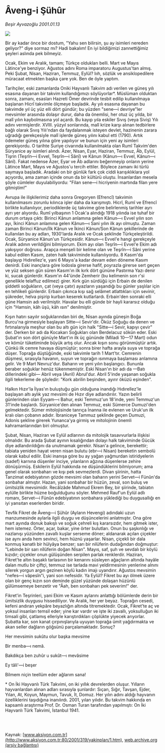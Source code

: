 # Âveng-i Şühûr

*Beşir Ayvazoğlu 2001.01.13*

<div>
 <img border="0" src="/web/20020325035800im_/http://www.aksiyon.com.tr/yazar/besirayvazoglu.jpg"/>
 <p class="spot">
  Bir ay kadar önce bir dostum, "Yahu sen bilirsin, şu ay isimleri nereden geliyor?" diye sormaz mı? Hadi bakalım! En iyi bildiğimizi zannettiğimiz şeyleri aslında pek bilmeyiz.
 </p>
 <p class="metin">
 </p>
 <p class="metin">
  Ocak, Ekim ve Aralık, tamam; Türkçe oldukları belli. Mart ve Mayıs Lâtince'ye benziyor. Ağustos adını Roma imparatoru Augustus'tan almış. Peki Şubat, Nisan, Haziran, Temmuz, Eylül? Iııh, sözlük ve ansiklopedilere müracaat etmekten başka çare yok. Ben de öyle yaptım.
 </p>
 <p class="metin">
  Tarihçiler, eski zamanlarda Oniki Hayvanlı Takvim adı verilen ve güneş yılı esasına dayanan bir takvim kullandığımızı söylüyorlar*. Müslüman olduktan sonra, zamanı, esasları Hazreti Ömer devrinde tesbit edilip kullanılmaya başlanan Hicrî takvimle ölçmeye başladık. Ay yılı esasına dayanan bu takvimde yıl üç yüz elli dört gündür; bu yüzden "sene—i devriye"ler mevsimler arasında dolaşır durur, daha da önemlisi, her otuz üç yılda, bir malî yılın kaybolmasına yol açardı. Bu kayıp yıla eskiler Sıvış (veya Siviş) Yılı adını vermişlerdir. XVIII. yüzyıl sonlarında, malî krize karşı alınan tedbirlere bağlı olarak Sıvış Yılı'ndan da faydalanmak isteyen devlet, hazinenin zarara uğradığı gerekçesiyle malî işlerde güneş yılını kabul etti (1790). Artık ödemeler güneş yılına göre yapılıyor ve bunun için yeni ay isimleri gerekiyordu. O tarihte Suriye civarında kullanılmakta olan Rumî Takvim'den Süryanice ay isimleri alındı. Âzer, Nisan, Eyar, Haziran, Temmuz, Âb, Eylül, Tişrin (Teşrîn—i Evvel, Teşrîn—i Sânî) ve Kânun (Kânun—ı Evvel, Kânun—ı Sânî). Fakat nedense Âzer, Eyar ve Âb adlarını beğenmeyip onların yerine Lâtince Mart, Mayıs ve Ağustos'u tercih ettiler. Böylece zamanı iki türlü saymaya başladık. Aradaki on bir günlük fark çok ciddi karışıklıklara yol açıyordu, ama zaman içinde onun da bir kültürü oluştu. İnsanlardan mesela şöyle cümleler duyulabiliyordu: "Filan sene—i hicriyenin martında filan yere gitmiştim!"
 </p>
 <p class="metin">
  Avrupa ile ilişkilerimiz daha sonra Gregoryen (Efrencî) takvimin kullanılmasını zorunlu kılınca işler daha da karışmıştı. Hicrî, Rumî ve Efrencî birlikte kullanılıyor, periodiklerde üç takvime göre belirlenmiş tarihler ayrı ayrı yer alıyordu. Rumî yılbaşının 1 Ocak'a alındığı 1918 yılında ise tuhaf bir durum ortaya çıktı: Birinci Kânun anlamına gelen Kânun—ı Evvel yılın son ayı, İkinci Kânun anlamına gelen Kânun—ı Sani yılın ilk ayı olmuştu. Zaman zaman Birinci Kânun/İlk Kânun ve İkinci Kânun/Son Kânun şekillerinde de kullanılan bu ay adları, 1930'larda Aralık ve Ocak şeklinde Türkçeleştirildi. Ocak, Süryanice Kânun'un Türkçesidir. Kânun—ı Evvel'e hangi gerekçeyle Aralık adının verildiğini bilmiyorum. Ekim ayı olan Teşrîn—i Evvel'e Ekim adı yakışıyor doğrusu. Arapça menşeli bir kelime olan ve Teşrîn—i Sâni yerine kabul edilen Kasım, zaten halk takviminde kullanılıyordu. 8 Kasım'da başlayıp Hıdırellez'e, yani 6 Mayıs'a kadar devam eden döneme Kasım denirdi. Eski inançlara göre lodosla girerse hafif, poyrazla girerse sert geçen ve yüz seksen gün süren Kasım'ın ilk kırk dört gününe Pastırma Yazı denir ki, sucak günlerdir. Kasım'ın 44'ünde Zemherir (bu kelimenin son r'si genellikle telaffuz edilmez) girer. Kırk gün sürdüğü için Erbain de denilen şiddetli soğukların, çat (veya çatır) ayazların yaşandığı bu günler yaşlılar için en tehlikeli günlerdir. Erbain çıkınca kışı sağ selâmet atlattıkları için sevinir, şükreder, helva pişirip kurban keserek kutlarlardı. Erbain'den sonraki elli güne Hamsin adı verilmiştir. Havalar bu elli günde bir hayli kararsız olduğu için "Hamsin, kâh üşü, kâh ısın" denilmiştir.
 </p>
 <p class="metin">
  Kışın hatırı sayılır soğuklarından biri de, Nisan ayında güneşin Boğa Burcu'na girmesiyle başlayan Sitte—i Sevir'dir. Öküz Soğuğu da denen ve fırtınalarıyla meşhur olan bu altı gün için halk "Sitte—i Sevir, kapıyı çevir" der. Derken bir adı da Kocakarı Soğukları olan Berdelacuz sökün eder. Eski Şubat'ın son dört günüyle Mart'ın ilk üç gününde (Miladi 10—17 Mart) odun ve kömür tüketiminde büyük artış olur. Ancak kışın sonu görünmüştür artık. Çünkü ilk cemre havaya düşmüştür; sonra birer hafta arayla suya ve toprağa düşer. Toprağa düştüğünde, eski takvimle tarih 1 Mart'tır. Cemrenin düşmesi, sırasıyla havanın, suyun ve toprağın ısınmaya başlaması anlamına gelir. Ve 9 Mart Nevruz'dur. Baharın ve yeni yılın başlangıcı. Bununla beraber soğuklar henüz tükenmemiştir. Eski Nisan'ın bir adı da —Batı dillerindeki gibi— Abril veya (Avril) Abrul'dur. Abril 5'inde yaşanan soğukla ilgili tekerleme de şöyledir: "Kork abrilin beşinden, ayırır öküzü eşinden".
 </p>
 <p class="metin">
  Halkın Hızır'la İlyas'ın buluştuğu gün olduğuna inandığı Hıdırellez'le başlayan altı aylık yaz mevsimi de Hızır diye adlandırılır. Yazın belirli günlerinden olan Eyyam—ı Bahur, eski Temmuz'un 18'inde, yeni Temmuz'un 31'inde başlardı. Süryanice'den alınan Temmuz, eski Sümerce Dumuzi'den gelmektedir. Sümer mitolojisinde tanrıça İnanna ile evlenen ve Uruk'un ilk kralı olan çobanın adıdır. İbraniceye Tammuz şeklinde geçen Dumuzi, Adonis şekline girerek Yunanca'ya girmiş ve mitolojinin önemli kahramanlarından biri olmuştur.
 </p>
 <p class="metin">
  Şubat, Nisan, Haziran ve Eylül adlarının da mitolojik tasavvurlarla ilişkisi olmalıdır. Bu arada Şubat ayının kısalığından dolayı halk takviminde Gücük diye adlandırıldığını da unutmamak gerekir. Nisan'a gelince, berekettir; tabiata yeniden hayat veren nisan bulutu (ebr—i Nisan) bereketin sembolü olarak kabul edilir. Eski inanışa göre bu ay yağan yağmurdan istiridyelerin (sadef) karnına düşenler inciye, yılanların ağzına düşenlerse zehire dönüşürmüş. Eskilerin Eylül hakkında ne düşündüklerini bilmiyorum; ama genel olarak sonbaharı ve kışı pek sevmezlerdi. Divan şiirinin, hatta Tanzimat edebiyatının gözde mevsimi olan baharın yerini Servet—i Fünûn'da sonbahar almıştır. Hazan, yani sonbahar bir hüzün, zeval, son buluş ve ümitsizlik mevsimidir. Recâîzâde Mahmud Ekrem Bey, bir şiirinde, tabiatın eylülle birlikte hüzne boğulduğunu söyler. Mehmed Rauf'un Eylül adlı romanı, Servet—i Fünûn edebiyatının sonbahara yüklediği bu duygusallığı en iyi yansıtan eserlerden biridir.
 </p>
 <p class="metin">
  Tevfik Fikret de Âveng—i Şühûr (Ayların Hevengi) adındaki uzun manzumesinde aylarla ilgili duygu ve düşüncelerini anlatmıştır. Ona göre mart ayında donuk bakışlı ve soğuk çehreli kış kararsızdır, hem gitmek ister, hem istemez. Örter, açar, bakar, yine örter bulutları. Onun bu şaşkınlığı ve nazlanışı yüzünden zavallı kuşlar serseme döner; aldanarak açılan çiçekler ise aynı anda hem sevinci, hem hüznü yaşarlar. Nisan, çiçekli bir dala konmuş kanatlı bir hülyâya benzer; sarı bir nilüferin dudağından doğmuştur: "Lebinde bir sarı nîlûferin doğan Nîsan". Mayıs, saf, şuh ve sevdalı bir köylü kızıdır; çiçekler onun gülüşünden serpilen parlak renklerdir. Haziran, Fikret'te altın başaklı tarlasının bir kenarını süsleyen ağaçların altında hayâle dalan mutlu bir çiftçi, temmuz ise tarlada mavi yeldirmesinin yenlerine alnını silerek yorgun argın gezinen köylü kadın imajı uyandırır. Ağustos mevsimin "nefes—i vâpesîn"i, yani son nefesidir. Ya Eylül? Fikret bu ayı ölmek üzere olan bir genç kızın son deminde güzel yüzünde dolaşan hüzünlü gülümsemeye benzetir ve "Âah, ben sonbaharı pek severim!" der.
 </p>
 <p class="metin">
  Fikret'in Teşrinleri, yani Ekim ve Kasım aylarını anlattığı bölümlerde derin bir ümitsizlik duygusu hissediliyor. Ve Aralık, her yer beyaz. Toprağın cesedi, kefeni andıran yekpâre beyazlığın altında titremektedir. Ocak, Fikret'te aç ve yoksul insanları temsil eder; yine kar vardır ve işte iki zavallı, yoksulluğun iki timsali gibi, çatlamış elleriyle karıştırdıkları çöplükte yiyecek arıyorlar. Şubatta kar, son kanat çırpınışlarıyla uyuyan toprağa ümit yağdırmakta ve akan seller dağların göğsünü parçalamaktadır. Sonuç?
 </p>
 <p class="metin">
 </p>
 <p class="metin">
  Her mevsimin sukûtu olur başka mevsime
 </p>
 <p class="metin">
  Bir menba—ı nemâ.
 </p>
 <p class="metin">
  Bakdıkça ben zuhûr u sukût—ı mevâsime
 </p>
 <p class="metin">
  Ey tâli'—i beşer
 </p>
 <p class="metin">
  Bilmem niçin teellüm eder ağlarım sana!
 </p>
 <p class="metin">
 </p>
 <p class="metin">
  * On İki Hayvanlı Türk Takvimi, on iki yıllık devrelerden oluşur. Yılların hayvanlardan alınan adları sırasıyla şunlardır: Sıçan, Sığır, Tavşan, Ejder, Yılan, At, Koyun, Maymun, Tavuk, İt, Domuz. Her yılın adını aldığı hayvanın özelliklerini taşıdığına inanılırdı. 2001, yılan yılıdır. Bu takvim hakkında en kapsamlı araştırma Prof. Dr. Osman Turan tarafından yapılmıştı: On İki Hayvanlı Türk Takvimi, İstanbul 1941.
 </p>
 <p class="metin">
 </p>
 <br/>
 <br/>
</div>

Kaynak: [www.aksiyon.com.tr](http://www.aksiyon.com.tr:80/2001/319/yakinplan/1.htm), [web.archive.org (arşiv bağlantısı)](http://web.archive.org/web/20020325035800/http://www.aksiyon.com.tr:80/2001/319/yakinplan/1.htm)
